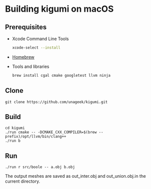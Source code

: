 # Building kigumi on macOS

## Prerequisites

- Xcode Command Line Tools

  ```bash
  xcode-select --install
  ```

- [Homebrew](https://brew.sh)

- Tools and libraries

  ```bash
  brew install cgal cmake googletest llvm ninja
  ```

## Clone

```
git clone https://github.com/unageek/kigumi.git
```

## Build

```
cd kigumi
./run cmake -- -DCMAKE_CXX_COMPILER=$(brew --prefix)/opt/llvm/bin/clang++
./run b
```

## Run

```
./run r src/boole -- a.obj b.obj
```

The output meshes are saved as out_inter.obj and out_union.obj.in the current directory.
